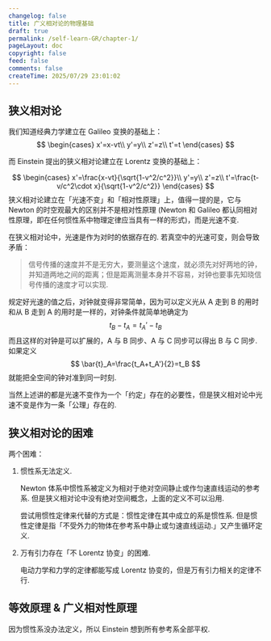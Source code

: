```yaml
---
changelog: false
title: 广义相对论的物理基础
draft: true
permalink: /self-learn-GR/chapter-1/
pageLayout: doc
copyright: false
feed: false
comments: false
createTime: 2025/07/29 23:01:02
---
```


## 狭义相对论

我们知道经典力学建立在 Galileo 变换的基础上：
$$
\begin{cases}
x'=x-vt\\
y'=y\\
z'=z\\
t'=t
\end{cases}
$$

而 Einstein 提出的狭义相对论建立在 Lorentz 变换的基础上：

$$
\begin{cases}
x'=\frac{x-vt}{\sqrt{1-v^2/c^2}}\\
y'=y\\
z'=z\\
t'=\frac{t-v/c^2\cdot x}{\sqrt{1-v^2/c^2}}
\end{cases}
$$
狭义相对论建立在「光速不变」和「相对性原理」上，值得一提的是，它与 Newton 的时空观最大的区别并不是相对性原理 (Newton 和 Galileo 都认同相对性原理，即在任何惯性系中物理定律应当具有一样的形式)，而是光速不变.

在狭义相对论中，光速是作为对时的依据存在的. 若真空中的光速可变，则会导致矛盾：

> 信号传播的速度并不是无穷大，要测量这个速度，就必须先对好两地的钟，并知道两地之间的距离；但是距离测量本身并不容易，对钟也要事先知晓信号传播的速度才可以实现.

规定好光速的值之后，对钟就变得非常简单，因为可以定义光从 A 走到 B 的用时和从 B 走到 A 的用时是一样的，对钟条件就简单地确定为
$$
t_B-t_A=t_A'-t_B
$$
而且这样的对钟是可以扩展的，A 与 B 同步、A 与 C 同步可以得出 B 与 C 同步. 如果定义
$$
\bar{t}_A=\frac{t_A+t_A'}{2}=t_B
$$
就能把全空间的钟对准到同一时刻.

当然上述讲的都是光速不变作为一个「约定」存在的必要性，但是狭义相对论中光速不变是作为一条「公理」存在的.

## 狭义相对论的困难

两个困难：

1. 惯性系无法定义.

   Newton 体系中惯性系被定义为相对于绝对空间静止或作匀速直线运动的参考系. 但是狭义相对论中没有绝对空间概念，上面的定义不可以沿用.

   尝试用惯性定律来代替的方式是：惯性定律在其中成立的系是惯性系. 但是惯性定律是指「不受外力的物体在参考系中静止或匀速直线运动.」又产生循环定义.

2. 万有引力存在「不 Lorentz 协变」的困难.

   电动力学和力学的定律都能写成 Lorentz 协变的，但是万有引力相关的定律不行.

## 等效原理 & 广义相对性原理

因为惯性系没办法定义，所以 Einstein 想到所有参考系全部平权.

